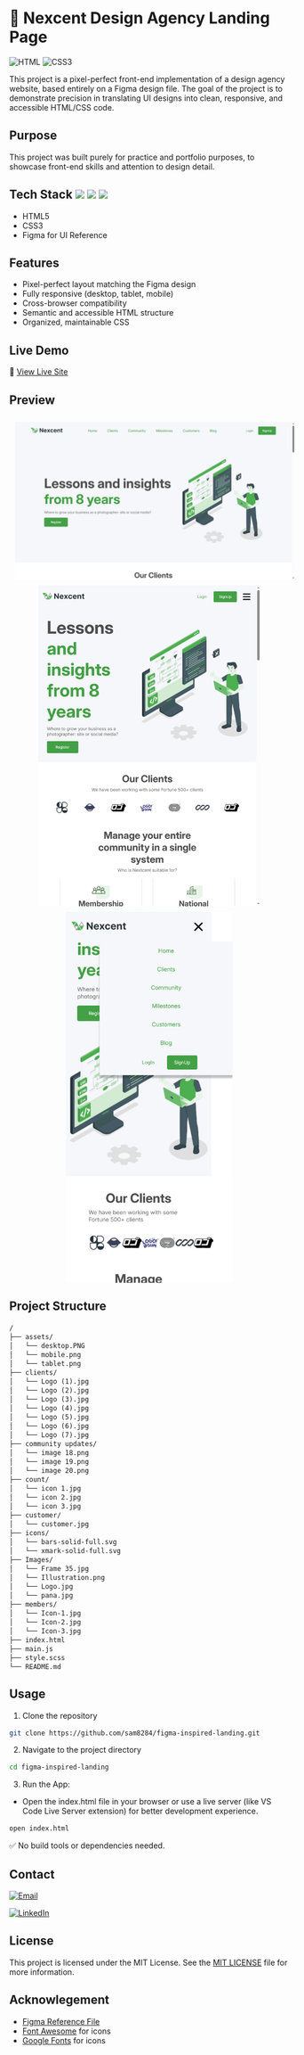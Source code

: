 
# :office: Nexcent Design Agency Landing Page
 
 
![HTML](https://img.shields.io/badge/HTML5-E34F26?style=flat&logo=html5&logoColor=white) ![CSS3](https://img.shields.io/badge/CSS3-1572B6?style=flat&logo=css3&logoColor=white)

This project is a pixel-perfect front-end implementation of a design agency website, based entirely on a Figma design file. The goal of the project is to demonstrate precision in translating UI designs into clean, responsive, and accessible HTML/CSS code.


## Purpose
This project was built purely for practice and portfolio purposes, to showcase front-end skills and attention to design detail.


## Tech Stack <img src="https://cdn.jsdelivr.net/gh/devicons/devicon/icons/html5/html5-original.svg" width="30" /> <img src="https://cdn.jsdelivr.net/gh/devicons/devicon/icons/css3/css3-original.svg" width="30" /> <img src="https://cdn.jsdelivr.net/gh/devicons/devicon/icons/figma/figma-original.svg" width="30" />


- HTML5
- CSS3 
- Figma for UI Reference
  

## Features

- Pixel-perfect layout matching the Figma design
- Fully responsive (desktop, tablet, mobile)
- Cross-browser compatibility
- Semantic and accessible HTML structure
- Organized, maintainable CSS


## Live Demo

🔗 [View Live Site](https://nexcent123.netlify.app/)


## Preview 

<p align="center">
  <img src="./assets/desktop.PNG" alt="Desktop" width="600" style="vertical-align: top;margin-top: 10px;" hspace="10"/>
  <img src="./assets/tablet.png" alt="Tablet" width="400" style="vertical-align: top;margin-top: 10px;" hspace="10"/>
  <img src="./assets/mobile.png" alt="Mobile" width="300" style="vertical-align: top;margin-top: 10px;" />
</p>


## Project Structure

``` 
/ 
├── assets/ 
│   └── desktop.PNG 
│   └── mobile.png 
│   └── tablet.png 
├── clients/ 
│   └── Logo (1).jpg 
│   └── Logo (2).jpg 
│   └── Logo (3).jpg 
│   └── Logo (4).jpg 
│   └── Logo (5).jpg 
│   └── Logo (6).jpg 
│   └── Logo (7).jpg 
├── community updates/ 
│   └── image 18.png 
│   └── image 19.png 
│   └── image 20.png 
├── count/ 
│   └── icon 1.jpg 
│   └── icon 2.jpg 
│   └── icon 3.jpg 
├── customer/ 
│   └── customer.jpg 
├── icons/ 
│   └── bars-solid-full.svg 
│   └── xmark-solid-full.svg 
├── Images/ 
│   └── Frame 35.jpg 
│   └── Illustration.png 
│   └── Logo.jpg 
│   └── pana.jpg 
├── members/ 
│   └── Icon-1.jpg 
│   └── Icon-2.jpg 
│   └── Icon-3.jpg 
├── index.html 
├── main.js 
├── style.scss
└── README.md 
``` 
 


## Usage
1. Clone the repository

```bash
git clone https://github.com/sam8284/figma-inspired-landing.git
```

2. Navigate to the project directory

```bash
cd figma-inspired-landing
```

3. Run the App:
- Open the index.html file in your browser or use a live server (like VS Code Live Server extension) for better development experience.

```bash
open index.html
```

✅ No build tools or dependencies needed.


## Contact

[![Email](https://img.shields.io/badge/Email-Contact%20Me-red?style=flat-square&logo=gmail)](mailto:saima.ansari8811@gmail.com?subject=Hello&body=I%20found%20your%20project%20interesting!)

[![LinkedIn](https://img.shields.io/badge/LinkedIn-Profile-blue?style=flat-square&logo=linkedin)](https://www.linkedin.com/in/saima-ansari-developer/)



## License

This project is licensed under the MIT License. See the [MIT LICENSE](./LICENSE) file for more information.


## Acknowlegement
- [Figma Reference File](https://www.figma.com/design/MrgeaGLlU3AxATuEG3OlER/Minimal-Landing-Page-Design-%7C-Website-Home-Page-Design-%7C-Agency-Website-UI-Design--Community-?node-id=0-1&t=B9B4ENl33Eqb6foS-1)
- [Font Awesome](https://fontawesome.com/icons) for icons
- [Google Fonts](https://fonts.google.com/) for icons
